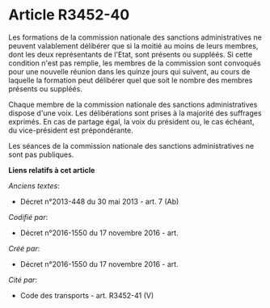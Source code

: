 # Article R3452-40

Les formations de la commission nationale des sanctions administratives ne peuvent valablement délibérer que si la moitié au
moins de leurs membres, dont les deux représentants de l'Etat, sont présents ou suppléés. Si cette condition n'est pas
remplie, les membres de la commission sont convoqués pour une nouvelle réunion dans les quinze jours qui suivent, au cours de
laquelle la formation peut délibérer quel que soit le nombre des membres présents ou suppléés.

Chaque membre de la commission nationale des sanctions administratives dispose d'une voix. Les délibérations sont prises à la
majorité des suffrages exprimés. En cas de partage égal, la voix du président ou, le cas échéant, du vice-président est
prépondérante.

Les séances de la commission nationale des sanctions administratives ne sont pas publiques.

**Liens relatifs à cet article**

_Anciens textes_:

  - Décret n°2013-448 du 30 mai 2013 - art. 7 (Ab)

_Codifié par_:

  - Décret n°2016-1550 du 17 novembre 2016 - art.

_Créé par_:

  - Décret n°2016-1550 du 17 novembre 2016 - art.

_Cité par_:

  - Code des transports - art. R3452-41 (V)
